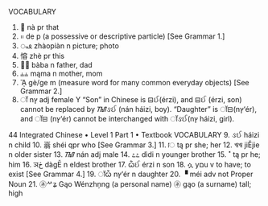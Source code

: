 VOCABULARY

1.  ⴨ nà pr that
2.  ᱿ de p (a possessive or descriptive particle) [See Grammar 1.]
3.  ᤫᦸ zhàopiàn n picture; photo
4.  愹 zhè pr this
5.  ᦭᦭ bàba n father, dad
6.  ⫨⫨ mąma n mother, mom
7.  ᾊ gè/ge m (measure word for many common everyday objects) [See Grammar 2.]
8.  ॉ nץ adj female Y “Son” in Chinese is ⊟ઈ(érzi), and ⊟ઈ (érzi, son) cannot be
    replaced by ᮮઙઈ (nán háizi, boy). “Daughter” is ॉ⊟(nץ‘ér), and ॉ⊟ (nץ‘ér)
    cannot be interchanged with ॉઙઈ(nץ háizi, girl).

44 Integrated Chinese • Level 1 Part 1 • Textbook VOCABULARY 9. ઙઈ háizi n
child 10. 嵡 shéi qpr who [See Grammar 3.] 11. ॎ tą pr she; her 12. ঋঋ jiĚjie n
older sister 13. ᮮ nán adj male 14. ೭೭ dìdi n younger brother 15. ˟ tą pr he;
him 16. ञڅ dàgĒ n eldest brother 17. ѽઈ érzi n son 18. ሷ yםu v to have; to exist
[See Grammar 4.] 19. ॉѽ nץ‘ér n daughter 20. ▝ méi adv not Proper Noun 21. ㋧ᄽʑ
Gąo Wénzhņng (a personal name) ㋧ gąo (a surname) tall; high
